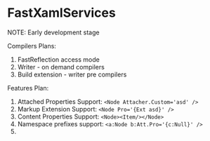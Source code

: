 # FastXamlServices
NOTE: Early development stage

Compilers Plans:
1) FastReflection access mode
2) Writer - on demand compilers
3) Build extension - writer pre compilers

Features Plan:
1) Attached Properties Support: ```<Node Attacher.Custom='asd' />```
2) Markup Extension Support: ```<Node Pro='{Ext asd}' />```
3) Content Properties Support:  ```<Node><Item/></Node>```
4) Namespace prefixes support: ```<a:Node b:Att.Pro='{c:Null}' />```
5) 
